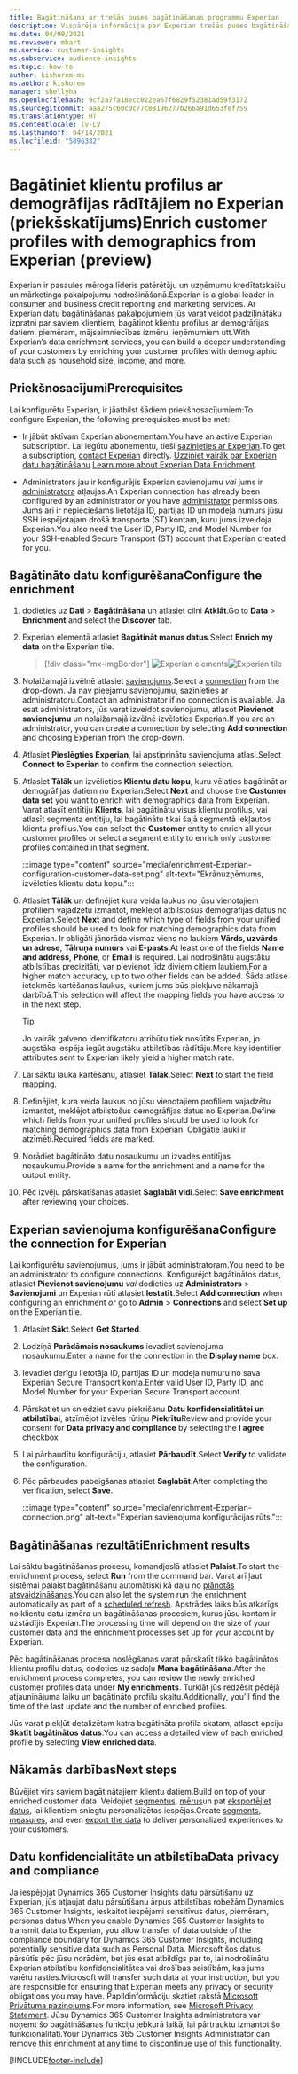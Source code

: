 ```yaml
---
title: Bagātināšana ar trešās puses bagātināšanas programmu Experian
description: Vispārēja informācija par Experian trešās puses bagātināšanu.
ms.date: 04/09/2021
ms.reviewer: mhart
ms.service: customer-insights
ms.subservice: audience-insights
ms.topic: how-to
author: kishorem-ms
ms.author: kishorem
manager: shellyha
ms.openlocfilehash: 9cf2a7fa18ecc022ea67f6829f52381ad59f3172
ms.sourcegitcommit: aaa275c60c0c77c88196277b266a91d653f8f759
ms.translationtype: HT
ms.contentlocale: lv-LV
ms.lasthandoff: 04/14/2021
ms.locfileid: "5896382"
---
```

# <a name="enrich-customer-profiles-with-demographics-from-experian-preview"></a><span data-ttu-id="9547c-103">Bagātiniet klientu profilus ar demogrāfijas rādītājiem no Experian (priekšskatījums)</span><span class="sxs-lookup"><span data-stu-id="9547c-103">Enrich customer profiles with demographics from Experian (preview)</span></span>

<span data-ttu-id="9547c-104">Experian ir pasaules mēroga līderis patērētāju un uzņēmumu kredītatskaišu un mārketinga pakalpojumu nodrošināšanā.</span><span class="sxs-lookup"><span data-stu-id="9547c-104">Experian is a global leader in consumer and business credit reporting and marketing services.</span></span> <span data-ttu-id="9547c-105">Ar Experian datu bagātināšanas pakalpojumiem jūs varat veidot padziļinātāku izpratni par saviem klientiem, bagātinot klientu profilus ar demogrāfijas datiem, piemēram, mājsaimniecības izmēru, ieņēmumiem utt.</span><span class="sxs-lookup"><span data-stu-id="9547c-105">With Experian’s data enrichment services, you can build a deeper understanding of your customers by enriching your customer profiles with demographic data such as household size, income, and more.</span></span>

## <a name="prerequisites"></a><span data-ttu-id="9547c-106">Priekšnosacījumi</span><span class="sxs-lookup"><span data-stu-id="9547c-106">Prerequisites</span></span>

<span data-ttu-id="9547c-107">Lai konfigurētu Experian, ir jāatbilst šādiem priekšnosacījumiem:</span><span class="sxs-lookup"><span data-stu-id="9547c-107">To configure Experian, the following prerequisites must be met:</span></span>

- <span data-ttu-id="9547c-108">Ir jābūt aktīvam Experian abonementam.</span><span class="sxs-lookup"><span data-stu-id="9547c-108">You have an active Experian subscription.</span></span> <span data-ttu-id="9547c-109">Lai iegūtu abonementu, tieši [sazinieties ar Experian](https://www.experian.com/marketing-services/contact).</span><span class="sxs-lookup"><span data-stu-id="9547c-109">To get a subscription, [contact Experian](https://www.experian.com/marketing-services/contact) directly.</span></span> <span data-ttu-id="9547c-110">[Uzziniet vairāk par Experian datu bagātināšanu](https://www.experian.com/marketing-services/microsoft?cmpid=ems_web_mci_cdppage).</span><span class="sxs-lookup"><span data-stu-id="9547c-110">[Learn more about Experian Data Enrichment](https://www.experian.com/marketing-services/microsoft?cmpid=ems_web_mci_cdppage).</span></span>

- <span data-ttu-id="9547c-111">Administrators jau ir konfigurējis Experian savienojumu *vai* jums ir [administratora](permissions.md#administrator) atļaujas.</span><span class="sxs-lookup"><span data-stu-id="9547c-111">An Experian connection has already been configured by an administrator *or* you have [administrator](permissions.md#administrator) permissions.</span></span> <span data-ttu-id="9547c-112">Jums arī ir nepieciešams lietotāja ID, partijas ID un modeļa numurs jūsu SSH iespējotajam drošā transporta (ST) kontam, kuru jums izveidoja Experian.</span><span class="sxs-lookup"><span data-stu-id="9547c-112">You also need the User ID, Party ID, and Model Number for your SSH-enabled Secure Transport (ST) account that Experian created for you.</span></span>

## <a name="configure-the-enrichment"></a><span data-ttu-id="9547c-113">Bagātināto datu konfigurēšana</span><span class="sxs-lookup"><span data-stu-id="9547c-113">Configure the enrichment</span></span>

1. <span data-ttu-id="9547c-114">dodieties uz **Dati** > **Bagātināšana** un atlasiet cilni **Atklāt**.</span><span class="sxs-lookup"><span data-stu-id="9547c-114">Go to **Data** > **Enrichment** and select the **Discover** tab.</span></span>

1. <span data-ttu-id="9547c-115">Experian elementā atlasiet **Bagātināt manus datus**.</span><span class="sxs-lookup"><span data-stu-id="9547c-115">Select **Enrich my data** on the Experian tile.</span></span>

   > [!div class="mx-imgBorder"]
   > <span data-ttu-id="9547c-116">![Experian elements](media/experian-tile.png "Experian elements")</span><span class="sxs-lookup"><span data-stu-id="9547c-116">![Experian tile](media/experian-tile.png "Experian tile")</span></span>
   > 

1. <span data-ttu-id="9547c-117">Nolaižamajā izvēlnē atlasiet [savienojums](connections.md).</span><span class="sxs-lookup"><span data-stu-id="9547c-117">Select a [connection](connections.md) from the drop-down.</span></span> <span data-ttu-id="9547c-118">Ja nav pieejamu savienojumu, sazinieties ar administratoru.</span><span class="sxs-lookup"><span data-stu-id="9547c-118">Contact an administrator if no connection is available.</span></span> <span data-ttu-id="9547c-119">Ja esat administrators, jūs varat izveidot savienojumu, atlasot **Pievienot savienojumu** un nolaižamajā izvēlnē izvēloties Experian.</span><span class="sxs-lookup"><span data-stu-id="9547c-119">If you are an administrator, you can create a connection by selecting **Add connection** and choosing Experian from the drop-down.</span></span> 

1. <span data-ttu-id="9547c-120">Atlasiet **Pieslēgties Experian**, lai apstiprinātu savienojuma atlasi.</span><span class="sxs-lookup"><span data-stu-id="9547c-120">Select **Connect to Experian** to confirm the connection selection.</span></span>

1.  <span data-ttu-id="9547c-121">Atlasiet **Tālāk** un izvēlieties **Klientu datu kopu**, kuru vēlaties bagātināt ar demogrāfijas datiem no Experian.</span><span class="sxs-lookup"><span data-stu-id="9547c-121">Select **Next** and choose the **Customer data set** you want to enrich with demographics data from Experian.</span></span> <span data-ttu-id="9547c-122">Varat atlasīt entītiju **Klients**, lai bagātinātu visus klientu profilus, vai atlasīt segmenta entītiju, lai bagātinātu tikai šajā segmentā iekļautos klientu profilus.</span><span class="sxs-lookup"><span data-stu-id="9547c-122">You can select the **Customer** entity to enrich all your customer profiles or select a segment entity to enrich only customer profiles contained in that segment.</span></span>

    :::image type="content" source="media/enrichment-Experian-configuration-customer-data-set.png" alt-text="Ekrānuzņēmums, izvēloties klientu datu kopu.":::

1. <span data-ttu-id="9547c-124">Atlasiet **Tālāk** un definējiet kura veida laukus no jūsu vienotajiem profiliem vajadzētu izmantot, meklējot atbilstošus demogrāfijas datus no Experian.</span><span class="sxs-lookup"><span data-stu-id="9547c-124">Select **Next** and define which type of fields from your unified profiles should be used to look for matching demographics data from Experian.</span></span> <span data-ttu-id="9547c-125">Ir obligāti jānorāda vismaz viens no laukiem **Vārds, uzvārds un adrese**, **Tālruņa numurs** vai **E-pasts**.</span><span class="sxs-lookup"><span data-stu-id="9547c-125">At least one of the fields **Name and address**, **Phone**, or **Email** is required.</span></span> <span data-ttu-id="9547c-126">Lai nodrošinātu augstāku atbilstības precizitāti, var pievienot līdz diviem citiem laukiem.</span><span class="sxs-lookup"><span data-stu-id="9547c-126">For a higher match accuracy, up to two other fields can be added.</span></span> <span data-ttu-id="9547c-127">Šāda atlase ietekmēs kartēšanas laukus, kuriem jums būs piekļuve nākamajā darbībā.</span><span class="sxs-lookup"><span data-stu-id="9547c-127">This selection will affect the mapping fields you have access to in the next step.</span></span>

    > [!TIP]
    > <span data-ttu-id="9547c-128">Jo vairāk galveno identifikatoru atribūtu tiek nosūtīts Experian, jo augstāka iespēja iegūt augstāku atbilstības rādītāju.</span><span class="sxs-lookup"><span data-stu-id="9547c-128">More key identifier attributes sent to Experian likely yield a higher match rate.</span></span>

1. <span data-ttu-id="9547c-129">Lai sāktu lauka kartēšanu, atlasiet **Tālāk**.</span><span class="sxs-lookup"><span data-stu-id="9547c-129">Select **Next** to start the field mapping.</span></span>

1. <span data-ttu-id="9547c-130">Definējiet, kura veida laukus no jūsu vienotajiem profiliem vajadzētu izmantot, meklējot atbilstošus demogrāfijas datus no Experian.</span><span class="sxs-lookup"><span data-stu-id="9547c-130">Define which fields from your unified profiles should be used to look for matching demographics data from Experian.</span></span> <span data-ttu-id="9547c-131">Obligātie lauki ir atzīmēti.</span><span class="sxs-lookup"><span data-stu-id="9547c-131">Required fields are marked.</span></span>

1. <span data-ttu-id="9547c-132">Norādiet bagātināto datu nosaukumu un izvades entitījas nosaukumu.</span><span class="sxs-lookup"><span data-stu-id="9547c-132">Provide a name for the enrichment and a name for the output entity.</span></span>

1. <span data-ttu-id="9547c-133">Pēc izvēļu pārskatīšanas atlasiet **Saglabāt vidi**.</span><span class="sxs-lookup"><span data-stu-id="9547c-133">Select **Save enrichment** after reviewing your choices.</span></span>

## <a name="configure-the-connection-for-experian"></a><span data-ttu-id="9547c-134">Experian savienojuma konfigurēšana</span><span class="sxs-lookup"><span data-stu-id="9547c-134">Configure the connection for Experian</span></span> 

<span data-ttu-id="9547c-135">Lai konfigurētu savienojumus, jums ir jābūt administratoram.</span><span class="sxs-lookup"><span data-stu-id="9547c-135">You need to be an administrator to configure connections.</span></span> <span data-ttu-id="9547c-136">Konfigurējot bagātinātos datus, atlasiet **Pievienot savienojumu** *vai* dodieties uz **Administrators** > **Savienojumi** un Experian rūtī atlasiet **Iestatīt**.</span><span class="sxs-lookup"><span data-stu-id="9547c-136">Select **Add connection** when configuring an enrichment *or* go to **Admin** > **Connections** and select **Set up** on the Experian tile.</span></span>

1. <span data-ttu-id="9547c-137">Atlasiet **Sākt**.</span><span class="sxs-lookup"><span data-stu-id="9547c-137">Select **Get Started**.</span></span>

1. <span data-ttu-id="9547c-138">Lodziņā **Parādāmais nosaukums** ievadiet savienojuma nosaukumu.</span><span class="sxs-lookup"><span data-stu-id="9547c-138">Enter a name for the connection in the **Display name** box.</span></span>

1. <span data-ttu-id="9547c-139">Ievadiet derīgu lietotāja ID, partijas ID un modeļa numuru no sava Experian Secure Transport konta.</span><span class="sxs-lookup"><span data-stu-id="9547c-139">Enter valid User ID, Party ID, and Model Number for your Experian Secure Transport account.</span></span>

1. <span data-ttu-id="9547c-140">Pārskatiet un sniedziet savu piekrišanu **Datu konfidencialitātei un atbilstībai**, atzīmējot izvēles rūtiņu **Piekrītu**</span><span class="sxs-lookup"><span data-stu-id="9547c-140">Review and provide your consent for **Data privacy and compliance** by selecting the **I agree** checkbox</span></span>

1. <span data-ttu-id="9547c-141">Lai pārbaudītu konfigurāciju, atlasiet **Pārbaudīt**.</span><span class="sxs-lookup"><span data-stu-id="9547c-141">Select **Verify** to validate the configuration.</span></span>

1. <span data-ttu-id="9547c-142">Pēc pārbaudes pabeigšanas atlasiet **Saglabāt**.</span><span class="sxs-lookup"><span data-stu-id="9547c-142">After completing the verification, select **Save**.</span></span>
   
   :::image type="content" source="media/enrichment-Experian-connection.png" alt-text="Experian savienojuma konfigurācijas rūts.":::

## <a name="enrichment-results"></a><span data-ttu-id="9547c-144">Bagātināšanas rezultāti</span><span class="sxs-lookup"><span data-stu-id="9547c-144">Enrichment results</span></span>

<span data-ttu-id="9547c-145">Lai sāktu bagātināšanas procesu, komandjoslā atlasiet **Palaist**.</span><span class="sxs-lookup"><span data-stu-id="9547c-145">To start the enrichment process, select **Run** from the command bar.</span></span> <span data-ttu-id="9547c-146">Varat arī ļaut sistēmai palaist bagātināšanu automātiski kā daļu no [plānotās atsvaidzināšanas](system.md#schedule-tab).</span><span class="sxs-lookup"><span data-stu-id="9547c-146">You can also let the system run the enrichment automatically as part of a [scheduled refresh](system.md#schedule-tab).</span></span> <span data-ttu-id="9547c-147">Apstrādes laiks būs atkarīgs no klientu datu izmēra un bagātināšanas procesiem, kurus jūsu kontam ir uzstādījis Experian.</span><span class="sxs-lookup"><span data-stu-id="9547c-147">The processing time will depend on the size of your customer data and the enrichment processes set up for your account by Experian.</span></span>

<span data-ttu-id="9547c-148">Pēc bagātināšanas procesa noslēgšanas varat pārskatīt tikko bagātinātos klientu profilu datus, dodoties uz sadaļu **Mana bagātināšana**.</span><span class="sxs-lookup"><span data-stu-id="9547c-148">After the enrichment process completes, you can review the newly enriched customer profiles data under **My enrichments**.</span></span> <span data-ttu-id="9547c-149">Turklāt jūs redzēsit pēdējā atjauninājuma laiku un bagātināto profilu skaitu.</span><span class="sxs-lookup"><span data-stu-id="9547c-149">Additionally, you'll find the time of the last update and the number of enriched profiles.</span></span>

<span data-ttu-id="9547c-150">Jūs varat piekļūt detalizētam katra bagātināta profila skatam, atlasot opciju **Skatīt bagātinātos datus**.</span><span class="sxs-lookup"><span data-stu-id="9547c-150">You can access a detailed view of each enriched profile by selecting **View enriched data**.</span></span>

## <a name="next-steps"></a><span data-ttu-id="9547c-151">Nākamās darbības</span><span class="sxs-lookup"><span data-stu-id="9547c-151">Next steps</span></span>

<span data-ttu-id="9547c-152">Būvējiet virs saviem bagātinātajiem klientu datiem.</span><span class="sxs-lookup"><span data-stu-id="9547c-152">Build on top of your enriched customer data.</span></span> <span data-ttu-id="9547c-153">Veidojiet [segmentus](segments.md), [mērus](measures.md)un pat [eksportējiet datus](export-destinations.md), lai klientiem sniegtu personalizētas iespējas.</span><span class="sxs-lookup"><span data-stu-id="9547c-153">Create [segments](segments.md), [measures](measures.md), and even [export the data](export-destinations.md) to deliver personalized experiences to your customers.</span></span>

## <a name="data-privacy-and-compliance"></a><span data-ttu-id="9547c-154">Datu konfidencialitāte un atbilstība</span><span class="sxs-lookup"><span data-stu-id="9547c-154">Data privacy and compliance</span></span>

<span data-ttu-id="9547c-155">Ja iespējojat Dynamics 365 Customer Insights datu pārsūtīšanu uz Experian, jūs atļaujat datu pārsūtīšanu ārpus atbilstības robežām Dynamics 365 Customer Insights, ieskaitot iespējami sensitīvus datus, piemēram, personas datus.</span><span class="sxs-lookup"><span data-stu-id="9547c-155">When you enable Dynamics 365 Customer Insights to transmit data to Experian, you allow transfer of data outside of the compliance boundary for Dynamics 365 Customer Insights, including potentially sensitive data such as Personal Data.</span></span> <span data-ttu-id="9547c-156">Microsoft šos datus pārsūtīs pēc jūsu norādēm, bet jūs esat atbildīgs par to, lai nodrošinātu Experian atbilstību konfidencialitātes vai drošības saistībām, kas jums varētu rasties.</span><span class="sxs-lookup"><span data-stu-id="9547c-156">Microsoft will transfer such data at your instruction, but you are responsible for ensuring that Experian meets any privacy or security obligations you may have.</span></span> <span data-ttu-id="9547c-157">Papildinformāciju skatiet rakstā [Microsoft Privātuma paziņojums](https://go.microsoft.com/fwlink/?linkid=396732).</span><span class="sxs-lookup"><span data-stu-id="9547c-157">For more information, see [Microsoft Privacy Statement](https://go.microsoft.com/fwlink/?linkid=396732).</span></span>
<span data-ttu-id="9547c-158">Jūsu Dynamics 365 Customer Insights administrators var noņemt šo bagātināšanas funkciju jebkurā laikā, lai pārtrauktu izmantot šo funkcionalitāti.</span><span class="sxs-lookup"><span data-stu-id="9547c-158">Your Dynamics 365 Customer Insights Administrator can remove this enrichment at any time to discontinue use of this functionality.</span></span>


[!INCLUDE[footer-include](../includes/footer-banner.md)]
